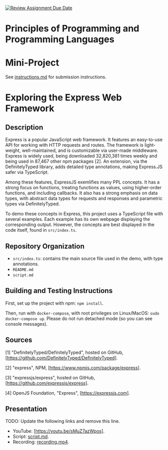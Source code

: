 [![Review Assignment Due Date](https://classroom.github.com/assets/deadline-readme-button-22041afd0340ce965d47ae6ef1cefeee28c7c493a6346c4f15d667ab976d596c.svg)](https://classroom.github.com/a/skJdUf3s)
# Principles of Programming and Programming Languages
# Mini-Project

See [instructions.md](instructions.md) for submission instructions.

# Exploring the Express Web Framework

## Description

Express is a popular JavaScript web framework. It features an easy-to-use API for working with HTTP requests and routes. The framework is light-weight, well-maintained, and is customizable via user-made middleware. Express is widely used, being downloaded 32,820,381 times weekly and being used in 87,467 other npm packages [2]. An extension, via the DefinitelyTyped library, adds detailed type annotations, making Express.JS safer via TypeScript.

Among these features, ExpressJS exemlifies many PPL concepts. It has a strong focus on functions, treating functions as values, using higher-order functions, and including callbacks. It also has a strong emphasis on data types, with abstract data types for requests and responses and parametric types via DefinitelyTyped.

To demo these concepts in Express, this project uses a TypeScript file with several examples. Each example has its own webpage displaying the corresponding output. However, the concepts are best displayed in the code itself, found in `src/index.ts`.

## Repository Organization
- `src/index.ts`: contains the main source file used in the demo, with type annotations.
- `README.md`
- `script.md`

## Building and Testing Instructions

First, set up the project with npm: `npm install`.

Then, run with `docker-compose`, with root privileges on Linux/MacOS: `sudo docker-compose up`. Please do not run detached mode (so you can see console messages).

## Sources

[1] "DefinitelyTyped/DefinitelyTyped", hosted on GitHub, [https://github.com/DefinitelyTyped/DefinitelyTyped].

[2] "express", NPM, [https://www.npmjs.com/package/express].

[3] "expressjs/express", hosted on GitHub, [https://github.com/expressjs/express].

[4] OpenJS Foundation, "Express", [https://expressjs.com].


## Presentation

TODO: Update the following links and remove this line.

- YouTube: [https://youtu.be/sMuZ7azWpos].
- Script: [script.md](script.md).
- Recording: [recording.mp4](recording.mp4).
